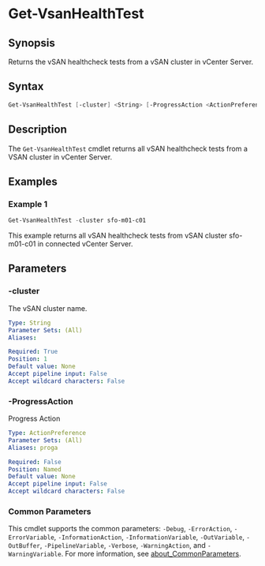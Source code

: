# Get-VsanHealthTest

## Synopsis

Returns the vSAN healthcheck tests from a vSAN cluster in vCenter Server.

## Syntax

```powershell
Get-VsanHealthTest [-cluster] <String> [-ProgressAction <ActionPreference>] [<CommonParameters>]
```

## Description

The `Get-VsanHealthTest` cmdlet returns all vSAN healthcheck tests from a VSAN cluster in vCenter Server.

## Examples

### Example 1

```powershell
Get-VsanHealthTest -cluster sfo-m01-c01
```

This example returns all vSAN healthcheck tests from vSAN cluster sfo-m01-c01 in connected vCenter Server.

## Parameters

### -cluster

The vSAN cluster name.

```yaml
Type: String
Parameter Sets: (All)
Aliases:

Required: True
Position: 1
Default value: None
Accept pipeline input: False
Accept wildcard characters: False
```

### -ProgressAction

Progress Action

```yaml
Type: ActionPreference
Parameter Sets: (All)
Aliases: proga

Required: False
Position: Named
Default value: None
Accept pipeline input: False
Accept wildcard characters: False
```

### Common Parameters

This cmdlet supports the common parameters: `-Debug`, `-ErrorAction`, `-ErrorVariable`, `-InformationAction`, `-InformationVariable`, `-OutVariable`, `-OutBuffer`, `-PipelineVariable`, `-Verbose`, `-WarningAction`, and `-WarningVariable`. For more information, see [about_CommonParameters](http://go.microsoft.com/fwlink/?LinkID=113216).
